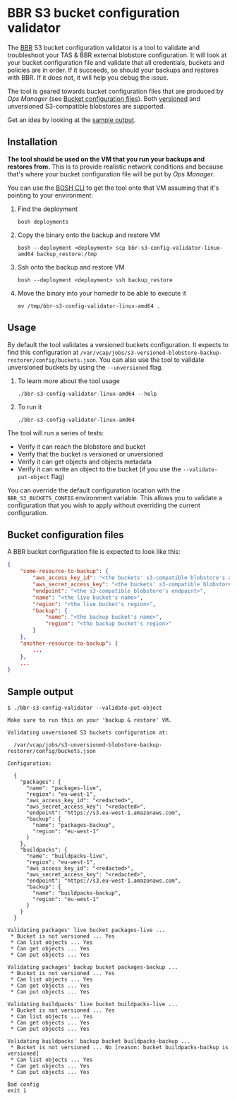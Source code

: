 # BBR S3 bucket configuration validator

The [BBR](https://docs.cloudfoundry.org/bbr/index.html) S3 bucket configuration
validator is a tool to validate and troubleshoot your TAS & BBR external
blobstore configuration. It will look at your bucket configuration file and
validate that all credentials, buckets and policies are in order. If it
succeeds, so should your backups and restores with BBR. If it does not, it will
help you debug the issue.

The tool is geared towards bucket configuration files that are produced by _Ops
Manager_ (see [Bucket configuration files](#bucket-configuration-files)).
Both
[versioned](https://docs.aws.amazon.com/AmazonS3/latest/dev/Versioning.html)
and unversioned S3-compatible blobstores are supported.

Get an idea by looking at the [sample output](#sample-output).

## Installation

**The tool should be used on the VM that you run your backups and restores from.**
This is to provide realistic network conditions and because that's where your
bucket configuration file will be put by _Ops Manager_.

You can use the [BOSH CLI](https://github.com/cloudfoundry/bosh-cli) to get
the tool onto that VM assuming that it's pointing to your environment:
 1. Find the deployment
    ```shell script
    bosh deployments
    ```
 1. Copy the binary onto the backup and restore VM
    ```shell script
    bosh --deployment <deployment> scp bbr-s3-config-validator-linux-amd64 backup_restore:/tmp
    ```
 1. Ssh onto the backup and restore VM
    ```shell script
    bosh --deployment <deployment> ssh backup_restore
    ```
 1. Move the binary into your homedir to be able to execute it
    ```shell script
    mv /tmp/bbr-s3-config-validator-linux-amd64 .
    ```

## Usage

By default the tool validates a versioned buckets configuration. It expects to
find this configuration at
`/var/vcap/jobs/s3-versioned-blobstore-backup-restorer/config/buckets.json`.
You can also use the tool to validate unversioned buckets by using the
`--unversioned` flag.

1. To learn more about the tool usage
   ```shell script
   ./bbr-s3-config-validator-linux-amd64 --help
   ```
1. To run it
   ```shell script
   ./bbr-s3-config-validator-linux-amd64
   ```

The tool will run a series of tests:
- Verify it can reach the blobstore and bucket
- Verify that the bucket is versioned or unversioned
- Verify it can get objects and objects metadata
- Verify it can write an object to the bucket (if you use the `--validate-put-object` flag)

You can override the default configuration location with the `BBR_S3_BUCKETS_CONFIG`
environment variable. This allows you to validate a configuration that you wish
to apply without overriding the current configuration.

## Bucket configuration files

A BBR bucket configuration file is expected to look like this:

```json
{
    "some-resource-to-backup": {
        "aws_access_key_id": "<the buckets' s3-compatible blobstore's access key>",
        "aws_secret_access_key": "<the buckets' s3-compatible blobstore's secret key>",
        "endpoint": "<the s3-compatible blobstore's endpoint>",
        "name": "<the live bucket's name>",
        "region": "<the live bucket's region>",
        "backup": {
            "name": "<the backup bucket's name>",
            "region": "<the backup bucket's region>"
        }
    },
    "another-resource-to-backup": {
        ...
    },
    ...
}
```

## Sample output
```shell script
$ ./bbr-s3-config-validator --validate-put-object

Make sure to run this on your 'backup & restore' VM.

Validating unversioned S3 buckets configuration at:

  /var/vcap/jobs/s3-unversioned-blobstore-backup-restorer/config/buckets.json

Configuration:

  {
    "packages": {
      "name": "packages-live",
      "region": "eu-west-1",
      "aws_access_key_id": "<redacted>",
      "aws_secret_access_key": "<redacted>",
      "endpoint": "https://s3.eu-west-1.amazonaws.com",
      "backup": {
        "name": "packages-backup",
        "region": "eu-west-1"
      }
    },
    "buildpacks": {
      "name": "buildpacks-live",
      "region": "eu-west-1",
      "aws_access_key_id": "<redacted>",
      "aws_secret_access_key": "<redacted>",
      "endpoint": "https://s3.eu-west-1.amazonaws.com",
      "backup": {
        "name": "buildpacks-backup",
        "region": "eu-west-1"
      }
    }
  }

Validating packages' live bucket packages-live ...
 * Bucket is not versioned ... Yes
 * Can list objects ... Yes
 * Can get objects ... Yes
 * Can put objects ... Yes

Validating packages' backup bucket packages-backup ...
 * Bucket is not versioned ... Yes
 * Can list objects ... Yes
 * Can get objects ... Yes
 * Can put objects ... Yes

Validating buildpacks' live bucket buildpacks-live ...
 * Bucket is not versioned ... Yes
 * Can list objects ... Yes
 * Can get objects ... Yes
 * Can put objects ... Yes

Validating buildpacks' backup bucket buildpacks-backup ...
 * Bucket is not versioned ... No [reason: bucket buildpacks-backup is versioned]
 * Can list objects ... Yes
 * Can get objects ... Yes
 * Can put objects ... Yes

Bad config
exit 1
```
